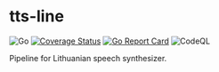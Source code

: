 # tts-line

![Go](https://github.com/airenas/tts-line/workflows/Go/badge.svg) [![Coverage Status](https://coveralls.io/repos/github/airenas/tts-line/badge.svg?branch=main)](https://coveralls.io/github/airenas/tts-line?branch=main) [![Go Report Card](https://goreportcard.com/badge/github.com/airenas/tts-line)](https://goreportcard.com/report/github.com/airenas/tts-line) ![CodeQL](https://github.com/airenas/tts-line/workflows/CodeQL/badge.svg)

Pipeline for Lithuanian speech synthesizer.